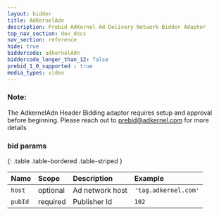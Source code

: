 ```yaml
---
layout: bidder
title: AdKernelAdn
description: Prebid AdKernel Ad Delivery Network Bidder Adaptor
top_nav_section: dev_docs
nav_section: reference
hide: true
biddercode: adkernelAdn
biddercode_longer_than_12: false
prebid_1_0_supported : true
media_types: video
---
```


### Note:

The AdkernelAdn Header Bidding adaptor requires setup and approval before beginning. Please reach out to <prebid@adkernel.com> for more details

### bid params

{: .table .table-bordered .table-striped } 

| Name | Scope    | Description        | Example  |
| :--- | :----    | :----------        | :------  |
| `host`   | optional | Ad network host    | `'tag.adkernel.com'` |
| `pubId` | required | Publisher Id        | `102` |
